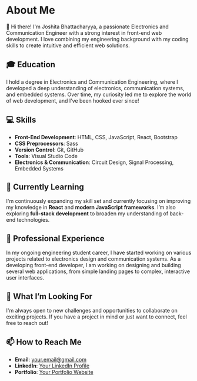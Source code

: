 # About Me

👋 Hi there! I'm Joshita Bhattacharyya, a passionate Electronics and Communication Engineer with a strong interest in front-end web development.
I love combining my engineering background with my coding skills to create intuitive and efficient web solutions.

## 🎓 Education

I hold a degree in Electronics and Communication Engineering, where I developed a deep understanding of electronics, communication systems, and embedded systems.
Over time, my curiosity led me to explore the world of web development, and I’ve been hooked ever since!

## 💻 Skills

- **Front-End Development**: HTML, CSS, JavaScript, React, Bootstrap
- **CSS Preprocessors**: Sass
- **Version Control**: Git, GitHub
- **Tools**: Visual Studio Code
- **Electronics & Communication**: Circuit Design, Signal Processing, Embedded Systems

## 🌱 Currently Learning

I'm continuously expanding my skill set and currently focusing on improving my knowledge in **React** and **modern JavaScript frameworks**.
I’m also exploring **full-stack development** to broaden my understanding of back-end technologies.

## 💼 Professional Experience

In my ongoing engineering student career, I have started working on various projects related to electronics design and communication systems.
As a developing front-end developer, I am working on designing and building several web applications, from simple landing pages to complex, interactive user interfaces.

## 🎯 What I’m Looking For

I'm always open to new challenges and opportunities to collaborate on exciting projects.
If you have a project in mind or just want to connect, feel free to reach out!

## 📫 How to Reach Me

- **Email**: [your.email@gmail.com](mailto:joshbhatta7@gmail.com)
- **LinkedIn**: [Your LinkedIn Profile](https://www.linkedin.com/in/joshita-bhattacharyya-3200a3267/)
- **Portfolio**: [Your Portfolio Website](https://www.yourwebsite.com)

